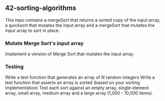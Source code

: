 ## 42-sorting-algorithms
This repo contains a mergeSort that returns a sorted copy of the input array, a quicksort that mutates the input array and a mergeSort that mutates the input array to sort in place.

### Mutate Merge Sort's input array
 Implement a version of Merge Sort that mutates the input array.

### Testing
Write a test function that generates an array of N random integers
Write a test function that asserts an array is sorted (based on your sorting implementation)
Test each sort against an empty array, single-element array, small array, medium array and a large array (1,000 - 10,000 items).
